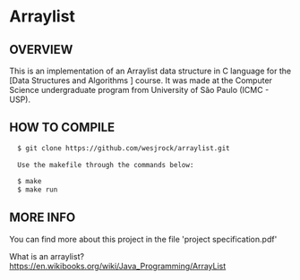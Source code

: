 # Arraylist

OVERVIEW
--------------------------------------------------
This is an implementation of an Arraylist data structure in C language for the [Data Structures and Algorithms
] course. It was made at the Computer Science undergraduate program from University of São Paulo (ICMC - USP).

HOW TO COMPILE
--------------------------------------------------

```bash
  $ git clone https://github.com/wesjrock/arraylist.git
  
  Use the makefile through the commands below:
  
  $ make
  $ make run
 ```
 
MORE INFO
--------------------------------------------------

You can find more about this project in the file 'project specification.pdf'

What is an arraylist? <https://en.wikibooks.org/wiki/Java_Programming/ArrayList>
